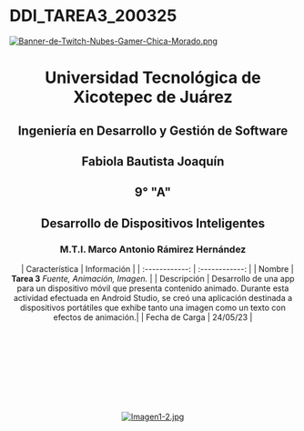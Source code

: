 # DDI_TAREA3_200325



[![Banner-de-Twitch-Nubes-Gamer-Chica-Morado.png](https://i.postimg.cc/15q3LFXF/Banner-de-Twitch-Nubes-Gamer-Chica-Morado.png)](https://postimg.cc/MvzwBvyZ)

<div align="center">
  
# Universidad Tecnológica de Xicotepec de Juárez


## Ingeniería en Desarrollo y Gestión de Software
## Fabiola Bautista Joaquín 
## 9° "A"
## Desarrollo de Dispositivos Inteligentes
### M.T.I. Marco Antonio Rámirez Hernández




&nbsp;
&nbsp;
|  Característica |  Información |
| :------------: | :------------: |
| Nombre | **Tarea 3** *Fuente, Animación, Imagen.* |
| Descripción  | Desarrollo de una app para un dispositivo móvil que presenta contenido animado. Durante esta actividad efectuada en Android Studio, se creó una aplicación destinada a dispositivos portátiles que exhibe tanto una imagen como un texto con efectos de animación.|
|  Fecha de Carga | 24/05/23  |



&nbsp;
&nbsp;

&nbsp;
&nbsp;

<br>
<br>
<br>
<br>

[![Imagen1-2.jpg](https://i.postimg.cc/x1swjyVj/Imagen1-2.jpg)](https://postimg.cc/0zwWcSNh)

